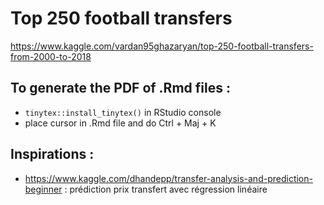 # Top 250 football transfers
https://www.kaggle.com/vardan95ghazaryan/top-250-football-transfers-from-2000-to-2018

## To generate the PDF of .Rmd files :
- `tinytex::install_tinytex()` in RStudio console
- place cursor in .Rmd file and do Ctrl + Maj + K

## Inspirations :
- https://www.kaggle.com/dhandepp/transfer-analysis-and-prediction-beginner : prédiction prix transfert avec régression linéaire
